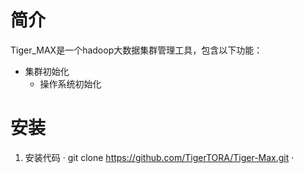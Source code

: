 # 简介
Tiger_MAX是一个hadoop大数据集群管理工具，包含以下功能：
* 集群初始化
    * 操作系统初始化

# 安装
1. 安装代码
·
git clone https://github.com/TigerTORA/Tiger-Max.git
·
